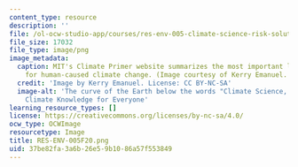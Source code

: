 ```yaml
---
content_type: resource
description: ''
file: /ol-ocw-studio-app/courses/res-env-005-climate-science-risk-solutions-a-climate-primer/37be82fa3a6b26e59b1086a57f553849_RES-ENV-005F20.png
file_size: 17032
file_type: image/png
image_metadata:
  caption: MIT's Climate Primer website summarizes the most important lines of evidence
    for human-caused climate change. (Image courtesy of Kerry Emanuel. CC BY-NC-SA).
  credit: 'Image by Kerry Emanuel. License: CC BY-NC-SA'
  image-alt: 'The curve of the Earth below the words "Climate Science, Risk & Solutions:
    Climate Knowledge for Everyone'
learning_resource_types: []
license: https://creativecommons.org/licenses/by-nc-sa/4.0/
ocw_type: OCWImage
resourcetype: Image
title: RES-ENV-005F20.png
uid: 37be82fa-3a6b-26e5-9b10-86a57f553849
---
```

